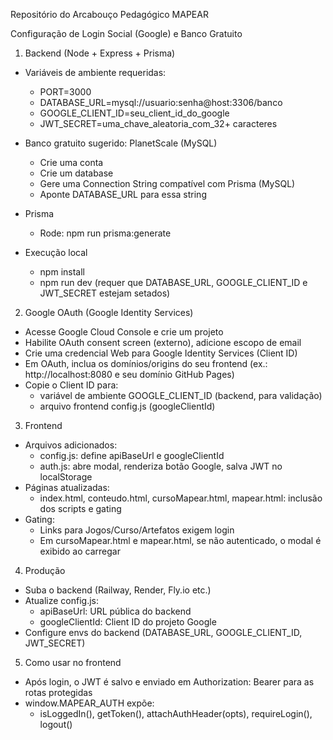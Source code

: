 Repositório do Arcabouço Pedagógico MAPEAR

Configuração de Login Social (Google) e Banco Gratuito

1) Backend (Node + Express + Prisma)
- Variáveis de ambiente requeridas:
  - PORT=3000
  - DATABASE_URL=mysql://usuario:senha@host:3306/banco
  - GOOGLE_CLIENT_ID=seu_client_id_do_google
  - JWT_SECRET=uma_chave_aleatoria_com_32+ caracteres

- Banco gratuito sugerido: PlanetScale (MySQL)
  - Crie uma conta
  - Crie um database
  - Gere uma Connection String compatível com Prisma (MySQL)
  - Aponte DATABASE_URL para essa string

- Prisma
  - Rode: npm run prisma:generate

- Execução local
  - npm install
  - npm run dev (requer que DATABASE_URL, GOOGLE_CLIENT_ID e JWT_SECRET estejam setados)

2) Google OAuth (Google Identity Services)
- Acesse Google Cloud Console e crie um projeto
- Habilite OAuth consent screen (externo), adicione escopo de email
- Crie uma credencial Web para Google Identity Services (Client ID)
- Em OAuth, inclua os domínios/origins do seu frontend (ex.: http://localhost:8080 e seu domínio GitHub Pages)
- Copie o Client ID para:
  - variável de ambiente GOOGLE_CLIENT_ID (backend, para validação)
  - arquivo frontend config.js (googleClientId)

3) Frontend
- Arquivos adicionados:
  - config.js: define apiBaseUrl e googleClientId
  - auth.js: abre modal, renderiza botão Google, salva JWT no localStorage
- Páginas atualizadas:
  - index.html, conteudo.html, cursoMapear.html, mapear.html: inclusão dos scripts e gating
- Gating:
  - Links para Jogos/Curso/Artefatos exigem login
  - Em cursoMapear.html e mapear.html, se não autenticado, o modal é exibido ao carregar

4) Produção
- Suba o backend (Railway, Render, Fly.io etc.)
- Atualize config.js:
  - apiBaseUrl: URL pública do backend
  - googleClientId: Client ID do projeto Google
- Configure envs do backend (DATABASE_URL, GOOGLE_CLIENT_ID, JWT_SECRET)

5) Como usar no frontend
- Após login, o JWT é salvo e enviado em Authorization: Bearer para as rotas protegidas
- window.MAPEAR_AUTH expõe:
  - isLoggedIn(), getToken(), attachAuthHeader(opts), requireLogin(), logout()
